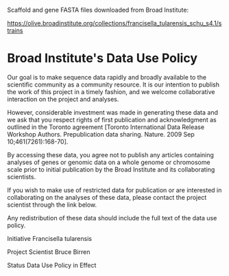 Scaffold and gene FASTA files downloaded from Broad Institute:

https://olive.broadinstitute.org/collections/francisella_tularensis_schu_s4.1/strains


Broad Institute's Data Use Policy
===============

Our goal is to make sequence data rapidly and broadly available to the
scientific community as a community resource. It is our intention to
publish the work of this project in a timely fashion, and we welcome
collaborative interaction on the project and analyses.

However, considerable investment was made in generating these data and
we ask that you respect rights of first publication and acknowledgment
as outlined in the Toronto agreement [Toronto International Data
Release Workshop Authors. Prepublication data sharing. Nature. 2009
Sep 10;461(7261):168-70].

By accessing these data, you agree not to publish any articles
containing analyses of genes or genomic data on a whole genome or
chromosome scale prior to initial publication by the Broad Institute
and its collaborating scientists.

If you wish to make use of restricted data for publication or are
interested in collaborating on the analyses of these data, please
contact the project scientist through the link below.

Any redistribution of these data should include the full text of the
data use policy.

Initiative
Francisella tularensis

Project Scientist
Bruce Birren

Status
Data Use Policy in Effect

